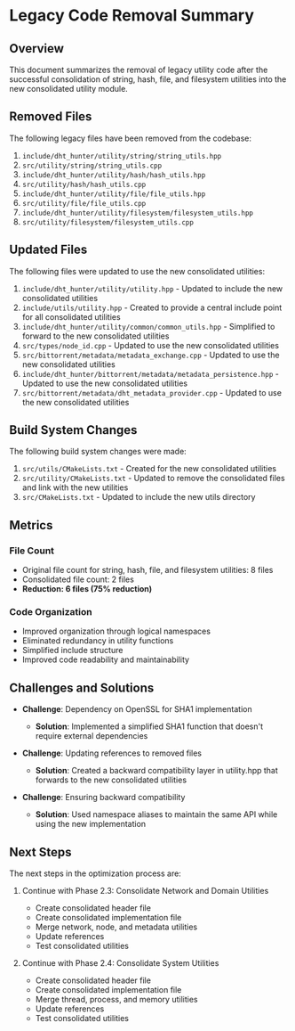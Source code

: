 # Legacy Code Removal Summary

## Overview

This document summarizes the removal of legacy utility code after the successful consolidation of string, hash, file, and filesystem utilities into the new consolidated utility module.

## Removed Files

The following legacy files have been removed from the codebase:

1. `include/dht_hunter/utility/string/string_utils.hpp`
2. `src/utility/string/string_utils.cpp`
3. `include/dht_hunter/utility/hash/hash_utils.hpp`
4. `src/utility/hash/hash_utils.cpp`
5. `include/dht_hunter/utility/file/file_utils.hpp`
6. `src/utility/file/file_utils.cpp`
7. `include/dht_hunter/utility/filesystem/filesystem_utils.hpp`
8. `src/utility/filesystem/filesystem_utils.cpp`

## Updated Files

The following files were updated to use the new consolidated utilities:

1. `include/dht_hunter/utility/utility.hpp` - Updated to include the new consolidated utilities
2. `include/utils/utility.hpp` - Created to provide a central include point for all consolidated utilities
3. `include/dht_hunter/utility/common/common_utils.hpp` - Simplified to forward to the new consolidated utilities
4. `src/types/node_id.cpp` - Updated to use the new consolidated utilities
5. `src/bittorrent/metadata/metadata_exchange.cpp` - Updated to use the new consolidated utilities
6. `include/dht_hunter/bittorrent/metadata/metadata_persistence.hpp` - Updated to use the new consolidated utilities
7. `src/bittorrent/metadata/dht_metadata_provider.cpp` - Updated to use the new consolidated utilities

## Build System Changes

The following build system changes were made:

1. `src/utils/CMakeLists.txt` - Created for the new consolidated utilities
2. `src/utility/CMakeLists.txt` - Updated to remove the consolidated files and link with the new utilities
3. `src/CMakeLists.txt` - Updated to include the new utils directory

## Metrics

### File Count
- Original file count for string, hash, file, and filesystem utilities: 8 files
- Consolidated file count: 2 files
- **Reduction: 6 files (75% reduction)**

### Code Organization
- Improved organization through logical namespaces
- Eliminated redundancy in utility functions
- Simplified include structure
- Improved code readability and maintainability

## Challenges and Solutions

- **Challenge**: Dependency on OpenSSL for SHA1 implementation
  - **Solution**: Implemented a simplified SHA1 function that doesn't require external dependencies

- **Challenge**: Updating references to removed files
  - **Solution**: Created a backward compatibility layer in utility.hpp that forwards to the new consolidated utilities

- **Challenge**: Ensuring backward compatibility
  - **Solution**: Used namespace aliases to maintain the same API while using the new implementation

## Next Steps

The next steps in the optimization process are:

1. Continue with Phase 2.3: Consolidate Network and Domain Utilities
   - Create consolidated header file
   - Create consolidated implementation file
   - Merge network, node, and metadata utilities
   - Update references
   - Test consolidated utilities

2. Continue with Phase 2.4: Consolidate System Utilities
   - Create consolidated header file
   - Create consolidated implementation file
   - Merge thread, process, and memory utilities
   - Update references
   - Test consolidated utilities
